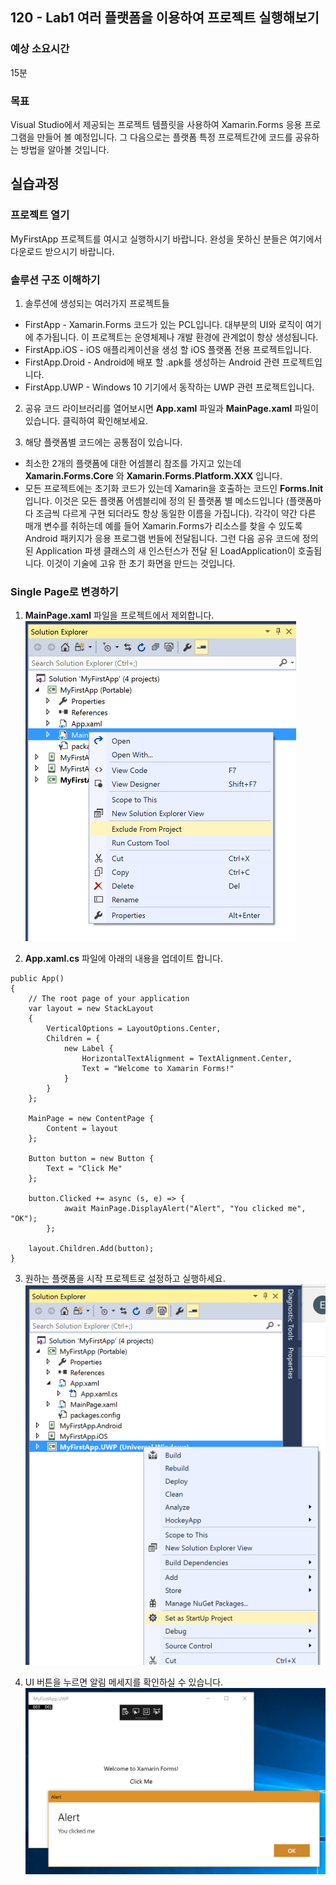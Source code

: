 ## 120 - Lab1 여러 플랫폼을 이용하여 프로젝트 실행해보기 
### 예상 소요시간
15분

### 목표
Visual Studio에서 제공되는 프로젝트 템플릿을 사용하여 Xamarin.Forms 응용 프로그램을 만들어 볼 예정입니다. 그 다음으로는 플랫폼 특정 프로젝트간에 코드를 공유하는 방법을 알아볼 것입니다. 

## 실습과정
### 프로젝트 열기
MyFirstApp 프로젝트를 여시고 실행하시기 바랍니다. 완성을 못하신 분들은 여기에서 다운로드 받으시기 바랍니다.

### 솔루션 구조 이해하기
1. 솔루션에 생성되는 여러가지 프로젝트들
* FirstApp - Xamarin.Forms 코드가 있는 PCL입니다. 대부분의 UI와 로직이 여기에 추가됩니다. 이 프로젝트는 운영체제나 개발 환경에 관계없이 항상 생성됩니다.
* FirstApp.iOS - iOS 애플리케이션을 생성 할 iOS 플랫폼 전용 프로젝트입니다. 
* FirstApp.Droid - Android에 배포 할 .apk를 생성하는 Android 관련 프로젝트입니다. 
* FirstApp.UWP - Windows 10 기기에서 동작하는 UWP 관련 프로젝트입니다.

2. 공유 코드 라이브러리를 열어보시면 **App.xaml** 파일과 **MainPage.xaml** 파일이 있습니다. 클릭하여 확인해보세요.

3. 해당 플랫폼별 코드에는 공통점이 있습니다. 
* 최소한 2개의 플랫폼에 대한 어셈블리 참조를 가지고 있는데 **Xamarin.Forms.Core** 와 **Xamarin.Forms.Platform.XXX** 입니다. 
* 모든 프로젝트에는 초기화 코드가 있는데 Xamarin을 호출하는 코드인 **Forms.Init** 입니다. 이것은 모든 플랫폼 어셈블리에 정의 된 플랫폼 별 메소드입니다 (플랫폼마다 조금씩 다르게 구현 되더라도 항상 동일한 이름을 가집니다). 각각이 약간 다른 매개 변수를 취하는데  예를 들어 Xamarin.Forms가 리소스를 찾을 수 있도록 Android 패키지가 응용 프로그램 번들에 전달됩니다. 그런 다음 공유 코드에 정의 된 Application 파생 클래스의 새 인스턴스가 전달 된 LoadApplication이 호출됩니다. 이것이 기술에 고유 한 초기 화면을 만드는 것입니다.

### Single Page로 변경하기
1. **MainPage.xaml** 파일을 프로젝트에서 제외합니다. 
![102_1](./102_1.png)

2. **App.xaml.cs** 파일에 아래의 내용을 업데이트 합니다.
```
public App()
{
    // The root page of your application
    var layout = new StackLayout
    {
        VerticalOptions = LayoutOptions.Center,
        Children = {
            new Label {
                HorizontalTextAlignment = TextAlignment.Center,
                Text = "Welcome to Xamarin Forms!"
            }
        }
    };

    MainPage = new ContentPage {
        Content = layout
    };

    Button button = new Button {
        Text = "Click Me"
    };

    button.Clicked += async (s, e) => {
            await MainPage.DisplayAlert("Alert", "You clicked me", "OK");
        };

    layout.Children.Add(button);            
}    
```

3. 원하는 플랫폼을 시작 프로젝트로 설정하고 실행하세요. 
![102_2](./102_2.png)

4. UI 버튼을 누르면 알림 메세지를 확인하실 수 있습니다. 
![102_3](./102_3.png)